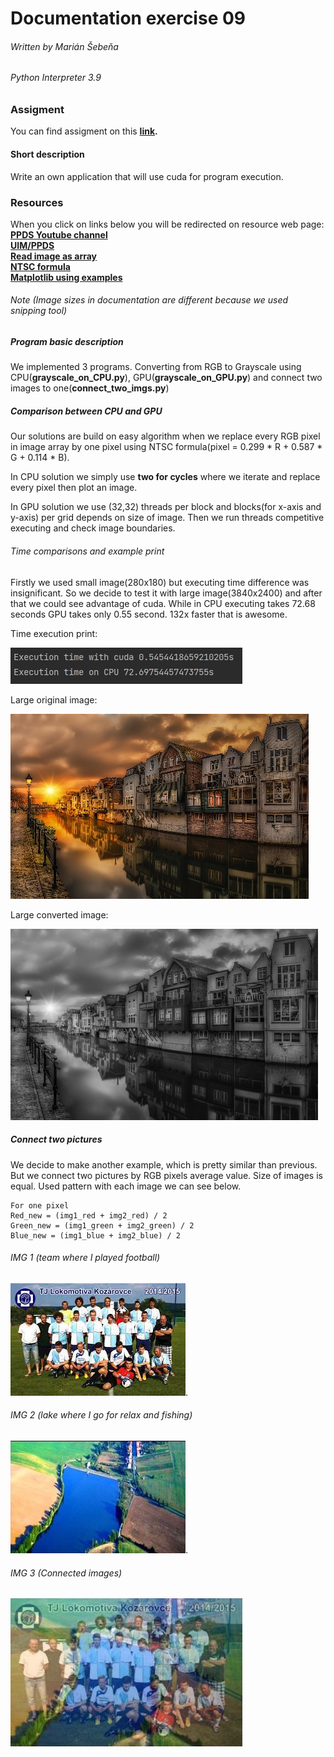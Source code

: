 # Documentation exercise 09
###### Written by Marián Šebeňa
###### Python Interpreter 3.9
### Assigment 
You can find assigment on this  **[link](https://uim.fei.stuba.sk/i-ppds/9-cvicenie-cuda-pomocou-numba/).** 
#### Short description 
Write an own application that will use cuda for program execution.
### Resources
When you click on links below you will be redirected on resource web page: </br>
**[PPDS Youtube channel](https://www.youtube.com/channel/UCnTxtvNFlicb2Mn0a6w8N-A)** <br/>
**[UIM/PPDS](https://uim.fei.stuba.sk/predmet/i-ppds/)** <br/>
**[Read image as array](https://www.delftstack.com/howto/matplotlib/matplotlib-imread-in-python/)** <br/>
**[NTSC formula](http://support.ptc.com/help/mathcad/en/index.html#page/PTC_Mathcad_Help/example_grayscale_and_color_in_images.html)** <br/>
**[Matplotlib using examples](https://www.delftstack.com/howto/matplotlib/matplotlib-imread-in-python/)** <br/>
###### Note (Image sizes in documentation are different because we used snipping tool)
##### Program basic description
We implemented 3 programs. Converting from RGB to Grayscale using CPU(<b>grayscale_on_CPU.py</b>), GPU(<b>grayscale_on_GPU.py</b>)
and connect two images to one(<b>connect_two_imgs.py</b>)


##### Comparison between CPU and GPU 
Our solutions are build on easy algorithm when we replace every RGB pixel in image array by one pixel using 
NTSC formula(pixel = 0.299 * R + 0.587 * G + 0.114 * B). 

In CPU solution we simply use <b>two for cycles</b> where we iterate and replace every pixel then plot an image.

In GPU solution we use (32,32) threads per block and blocks(for x-axis and y-axis) per grid depends on size of image.
Then we run threads competitive executing and check image boundaries.

###### Time comparisons and example print
Firstly we used small image(280x180) but executing time difference was insignificant. So we decide to test it with
large image(3840x2400) and after that we could see advantage of cuda. While in CPU executing takes 72.68 seconds GPU 
takes only 0.55 second. 132x faster that is awesome.

Time execution print:

![plot](./imgs/print.jpg)

Large original image:

![plot](./imgs/large_original.jpg)

Large converted image:

![plot](./imgs/large_converted.jpg)



##### Connect two pictures
We decide to make another example, which is pretty similar than previous. But we connect two pictures by RGB pixels average
value. Size of images is equal. Used pattern with each image we can see below.
    
    For one pixel
    Red_new = (img1_red + img2_red) / 2
    Green_new = (img1_green + img2_green) / 2
    Blue_new = (img1_blue + img2_blue) / 2

###### IMG 1 (team where I played football)
![plot](./Examples/imgs_to_process/my_team.jpg).
###### IMG 2 (lake where I go for relax and fishing)
![plot](./Examples/imgs_to_process/vnt.jpg).
###### IMG 3 (Connected images)
![plot](./imgs/connected.jpg)


